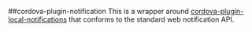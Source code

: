 ##cordova-plugin-notification
This is a wrapper around [cordova-plugin-local-notifications](https://github.com/katzer/cordova-plugin-local-notifications) that conforms to the standard web notification API.
